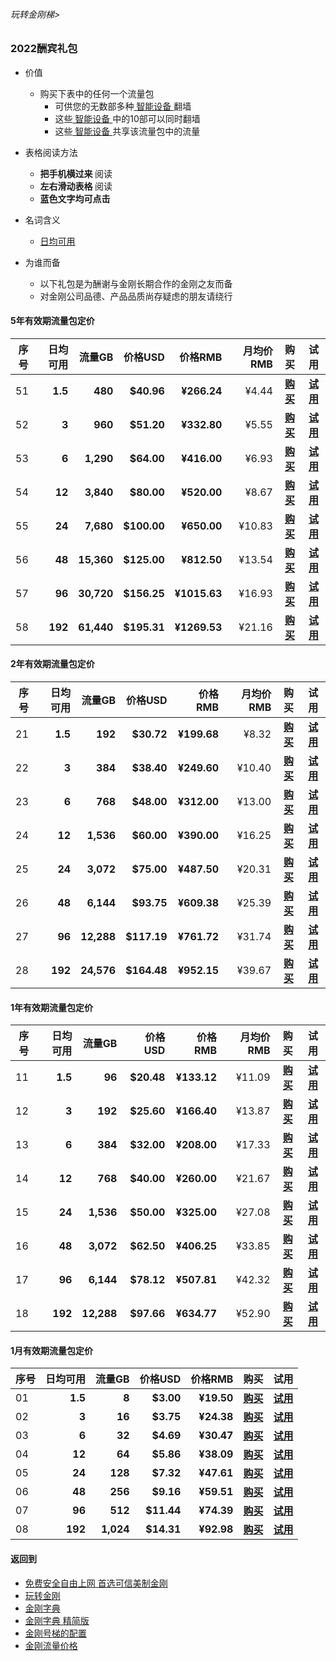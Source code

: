 ###### 玩转金刚梯>

### 2022酬宾礼包
<!-- 2022.02生效适用于kkapp的流量包定价
-->

- 价值
  - 购买下表中的任何一个流量包
    - 可供您的无数部多种[ 智能设备 ](https://github.com/a2zitpro/web/blob/master/LadderFree/kkDictionary/KKLadderConfigration/KKLadderConfigration.md)翻墙
    - 这些[ 智能设备 ](https://github.com/a2zitpro/web/blob/master/LadderFree/kkDictionary/KKLadderConfigration/KKLadderConfigration.md)中的10部可以同时翻墙
    - 这些[ 智能设备 ](https://github.com/a2zitpro/web/blob/master/LadderFree/kkDictionary/KKLadderConfigration/KKLadderConfigration.md)共享该流量包中的流量

- 表格阅读方法
  - <strong>把手机横过来 </strong>阅读
  - <strong>左右滑动表格 </strong>阅读
  - <strong>蓝色文字均可点击</strong>

- 名词含义
  - [日均可用](https://github.com/a2zitpro/web/blob/master/LadderFree/kkDictionary/Price/UsableTimePerDay.md)

- 为谁而备
  - 以下礼包是为酬谢与金刚长期合作的金刚之友而备
  - 对金刚公司品德、产品品质尚存疑虑的朋友请绕行

#### 5年有效期流量包定价

|序号|日均可用|流量GB|价格USD|价格RMB|月均价RMB|购买|试用|
|-|-:|-:|-:|-:|-:|:-:|:-:|
|51 | <strong> 1.5| <strong> 480| <strong> $40.96| <strong> ¥266.24 |¥4.44| [<strong>购买](https://github.com/a2zitpro/web/blob/master/LadderFree/kkDictionary/Price/2022-1ForkkappIgona2BuyIt.md)|[<strong>试用](https://github.com/a2zitpro/web/blob/master/LadderFree/kkDictionary/Price/2022-1ForkkappHaveaTry.md)|
|52 | <strong> 3| <strong> 960| <strong> $51.20| <strong> ¥332.80 |¥5.55| [<strong>购买](https://github.com/a2zitpro/web/blob/master/LadderFree/kkDictionary/Price/2022-1ForkkappIgona2BuyIt.md)| [<strong>试用](https://github.com/a2zitpro/web/blob/master/LadderFree/kkDictionary/Price/2022-1ForkkappHaveaTry.md)|
|53 | <strong> 6| <strong> 1,290| <strong> $64.00| <strong> ¥416.00 |¥6.93 | [<strong>购买](https://github.com/a2zitpro/web/blob/master/LadderFree/kkDictionary/Price/2022-1ForkkappIgona2BuyIt.md)| [<strong>试用](https://github.com/a2zitpro/web/blob/master/LadderFree/kkDictionary/Price/2022-1ForkkappHaveaTry.md)|
|54 | <strong> 12| <strong> 3,840| <strong> $80.00| <strong> ¥520.00 |¥8.67 | [<strong>购买](https://github.com/a2zitpro/web/blob/master/LadderFree/kkDictionary/Price/2022-1ForkkappIgona2BuyIt.md)| [<strong>试用](https://github.com/a2zitpro/web/blob/master/LadderFree/kkDictionary/Price/2022-1ForkkappHaveaTry.md)|
|55 | <strong> 24| <strong> 7,680| <strong> $100.00| <strong> ¥650.00 |¥10.83 | [<strong>购买](https://github.com/a2zitpro/web/blob/master/LadderFree/kkDictionary/Price/2022-1ForkkappIgona2BuyIt.md)| [<strong>试用](https://github.com/a2zitpro/web/blob/master/LadderFree/kkDictionary/Price/2022-1ForkkappHaveaTry.md)|
|56 | <strong> 48| <strong> 15,360| <strong> $125.00| <strong> ¥812.50 |¥13.54 | [<strong>购买](https://github.com/a2zitpro/web/blob/master/LadderFree/kkDictionary/Price/2022-1ForkkappIgona2BuyIt.md)| [<strong>试用](https://github.com/a2zitpro/web/blob/master/LadderFree/kkDictionary/Price/2022-1ForkkappHaveaTry.md)|
|57 | <strong> 96| <strong> 30,720| <strong> $156.25| <strong> ¥1015.63 |¥16.93 | [<strong>购买](https://github.com/a2zitpro/web/blob/master/LadderFree/kkDictionary/Price/2022-1ForkkappIgona2BuyIt.md)| [<strong>试用](https://github.com/a2zitpro/web/blob/master/LadderFree/kkDictionary/Price/2022-1ForkkappHaveaTry.md)|
|58 | <strong> 192| <strong> 61,440| <strong> $195.31| <strong> ¥1269.53 |¥21.16 | [<strong>购买](https://github.com/a2zitpro/web/blob/master/LadderFree/kkDictionary/Price/2022-1ForkkappIgona2BuyIt.md)| [<strong>试用](https://github.com/a2zitpro/web/blob/master/LadderFree/kkDictionary/Price/2022-1ForkkappHaveaTry.md)|


#### 2年有效期流量包定价

|序号|日均可用|流量GB|价格USD|价格RMB|月均价RMB|购买|试用|
|-|-:|-:|-:|-:|-:|:-:|:-:|
|21 | <strong> 1.5| <strong> 192| <strong> $30.72| <strong> ¥199.68 |¥8.32 |  [<strong>购买](https://github.com/a2zitpro/web/blob/master/LadderFree/kkDictionary/Price/2022-1ForkkappIgona2BuyIt.md)|[<strong>试用](https://github.com/a2zitpro/web/blob/master/LadderFree/kkDictionary/Price/2022-1ForkkappHaveaTry.md)|
|22 | <strong> 3| <strong> 384| <strong> $38.40| <strong> ¥249.60 |¥10.40 |  [<strong>购买](https://github.com/a2zitpro/web/blob/master/LadderFree/kkDictionary/Price/2022-1ForkkappIgona2BuyIt.md)|[<strong>试用](https://github.com/a2zitpro/web/blob/master/LadderFree/kkDictionary/Price/2022-1ForkkappHaveaTry.md)|
|23 | <strong> 6| <strong> 768| <strong> $48.00| <strong> ¥312.00 |¥13.00 |  [<strong>购买](https://github.com/a2zitpro/web/blob/master/LadderFree/kkDictionary/Price/2022-1ForkkappIgona2BuyIt.md)|[<strong>试用](https://github.com/a2zitpro/web/blob/master/LadderFree/kkDictionary/Price/2022-1ForkkappHaveaTry.md)|
|24 | <strong> 12| <strong> 1,536| <strong> $60.00| <strong> ¥390.00 |¥16.25 |  [<strong>购买](https://github.com/a2zitpro/web/blob/master/LadderFree/kkDictionary/Price/2022-1ForkkappIgona2BuyIt.md)|[<strong>试用](https://github.com/a2zitpro/web/blob/master/LadderFree/kkDictionary/Price/2022-1ForkkappHaveaTry.md)|
|25 | <strong> 24| <strong> 3,072| <strong> $75.00| <strong> ¥487.50 |¥20.31 |  [<strong>购买](https://github.com/a2zitpro/web/blob/master/LadderFree/kkDictionary/Price/2022-1ForkkappIgona2BuyIt.md)|[<strong>试用](https://github.com/a2zitpro/web/blob/master/LadderFree/kkDictionary/Price/2022-1ForkkappHaveaTry.md)|
|26 | <strong> 48| <strong> 6,144| <strong> $93.75| <strong> ¥609.38 |¥25.39 |  [<strong>购买](https://github.com/a2zitpro/web/blob/master/LadderFree/kkDictionary/Price/2022-1ForkkappIgona2BuyIt.md)|[<strong>试用](https://github.com/a2zitpro/web/blob/master/LadderFree/kkDictionary/Price/2022-1ForkkappHaveaTry.md)|
|27 | <strong> 96| <strong> 12,288| <strong> $117.19| <strong> ¥761.72 |¥31.74 |  [<strong>购买](https://github.com/a2zitpro/web/blob/master/LadderFree/kkDictionary/Price/2022-1ForkkappIgona2BuyIt.md)|[<strong>试用](https://github.com/a2zitpro/web/blob/master/LadderFree/kkDictionary/Price/2022-1ForkkappHaveaTry.md)|
|28 | <strong> 192| <strong> 24,576| <strong> $164.48| <strong> ¥952.15 |¥39.67 |  [<strong>购买](https://github.com/a2zitpro/web/blob/master/LadderFree/kkDictionary/Price/2022-1ForkkappIgona2BuyIt.md)|[<strong>试用](https://github.com/a2zitpro/web/blob/master/LadderFree/kkDictionary/Price/2022-1ForkkappHaveaTry.md)|


#### 1年有效期流量包定价

|序号|日均可用|流量GB|价格USD|价格RMB|月均价RMB|购买|试用|
|-|-:|-:|-:|-:|-:|:-:|:-:|
|11 | <strong> 1.5| <strong> 96| <strong> $20.48| <strong> ¥133.12 | ¥11.09 | [<strong>购买](https://github.com/a2zitpro/web/blob/master/LadderFree/kkDictionary/Price/2022-1ForkkappIgona2BuyIt.md)|[<strong>试用](https://github.com/a2zitpro/web/blob/master/LadderFree/kkDictionary/Price/2022-1ForkkappHaveaTry.md)|
|12 | <strong> 3| <strong> 192| <strong> $25.60| <strong> ¥166.40 | ¥13.87 |  [<strong>购买](https://github.com/a2zitpro/web/blob/master/LadderFree/kkDictionary/Price/2022-1ForkkappIgona2BuyIt.md)|[<strong>试用](https://github.com/a2zitpro/web/blob/master/LadderFree/kkDictionary/Price/2022-1ForkkappHaveaTry.md)|
|13 | <strong> 6| <strong> 384| <strong> $32.00| <strong> ¥208.00 | ¥17.33 |  [<strong>购买](https://github.com/a2zitpro/web/blob/master/LadderFree/kkDictionary/Price/2022-1ForkkappIgona2BuyIt.md)|[<strong>试用](https://github.com/a2zitpro/web/blob/master/LadderFree/kkDictionary/Price/2022-1ForkkappHaveaTry.md)|
|14 | <strong> 12| <strong> 768| <strong> $40.00| <strong> ¥260.00 | ¥21.67 |  [<strong>购买](https://github.com/a2zitpro/web/blob/master/LadderFree/kkDictionary/Price/2022-1ForkkappIgona2BuyIt.md)|[<strong>试用](https://github.com/a2zitpro/web/blob/master/LadderFree/kkDictionary/Price/2022-1ForkkappHaveaTry.md)|
|15 | <strong> 24| <strong> 1,536| <strong> $50.00| <strong> ¥325.00 | ¥27.08 |  [<strong>购买](https://github.com/a2zitpro/web/blob/master/LadderFree/kkDictionary/Price/2022-1ForkkappIgona2BuyIt.md)|[<strong>试用](https://github.com/a2zitpro/web/blob/master/LadderFree/kkDictionary/Price/2022-1ForkkappHaveaTry.md)|
|16 | <strong> 48| <strong> 3,072| <strong> $62.50| <strong> ¥406.25 | ¥33.85 |  [<strong>购买](https://github.com/a2zitpro/web/blob/master/LadderFree/kkDictionary/Price/2022-1ForkkappIgona2BuyIt.md)|[<strong>试用](https://github.com/a2zitpro/web/blob/master/LadderFree/kkDictionary/Price/2022-1ForkkappHaveaTry.md)|
|17 | <strong> 96| <strong> 6,144| <strong> $78.12| <strong> ¥507.81 | ¥42.32 |  [<strong>购买](https://github.com/a2zitpro/web/blob/master/LadderFree/kkDictionary/Price/2022-1ForkkappIgona2BuyIt.md)|[<strong>试用](https://github.com/a2zitpro/web/blob/master/LadderFree/kkDictionary/Price/2022-1ForkkappHaveaTry.md)|
|18 | <strong> 192| <strong> 12,288| <strong> $97.66| <strong> ¥634.77 | ¥52.90 |  [<strong>购买](https://github.com/a2zitpro/web/blob/master/LadderFree/kkDictionary/Price/2022-1ForkkappIgona2BuyIt.md)|[<strong>试用](https://github.com/a2zitpro/web/blob/master/LadderFree/kkDictionary/Price/2022-1ForkkappHaveaTry.md)|

#### 1月有效期流量包定价

|序号|日均可用|流量GB|价格USD|价格RMB|购买|试用|
|-|-:|-:|-:|-:|:-:|:-:|
|01 | <strong> 1.5| <strong> 8| <strong> $3.00| <strong> ¥19.50 | [<strong>购买](https://github.com/a2zitpro/web/blob/master/LadderFree/kkDictionary/Price/2022-1ForkkappIgona2BuyIt.md)|[<strong>试用](https://github.com/a2zitpro/web/blob/master/LadderFree/kkDictionary/Price/2022-1ForkkappHaveaTry.md)|
|02 | <strong> 3| <strong> 16| <strong> $3.75| <strong> ¥24.38 | [<strong>购买](https://github.com/a2zitpro/web/blob/master/LadderFree/kkDictionary/Price/2022-1ForkkappIgona2BuyIt.md)|[<strong>试用](https://github.com/a2zitpro/web/blob/master/LadderFree/kkDictionary/Price/2022-1ForkkappHaveaTry.md)|
|03 | <strong> 6| <strong> 32| <strong> $4.69| <strong> ¥30.47 | [<strong>购买](https://github.com/a2zitpro/web/blob/master/LadderFree/kkDictionary/Price/2022-1ForkkappIgona2BuyIt.md)|[<strong>试用](https://github.com/a2zitpro/web/blob/master/LadderFree/kkDictionary/Price/2022-1ForkkappHaveaTry.md)|
|04 | <strong> 12| <strong> 64| <strong> $5.86| <strong> ¥38.09 | [<strong>购买](https://github.com/a2zitpro/web/blob/master/LadderFree/kkDictionary/Price/2022-1ForkkappIgona2BuyIt.md)|[<strong>试用](https://github.com/a2zitpro/web/blob/master/LadderFree/kkDictionary/Price/2022-1ForkkappHaveaTry.md)|
|05 | <strong> 24| <strong> 128| <strong> $7.32| <strong> ¥47.61 | [<strong>购买](https://github.com/a2zitpro/web/blob/master/LadderFree/kkDictionary/Price/2022-1ForkkappIgona2BuyIt.md)|[<strong>试用](https://github.com/a2zitpro/web/blob/master/LadderFree/kkDictionary/Price/2022-1ForkkappHaveaTry.md)|
|06 | <strong> 48| <strong> 256| <strong> $9.16| <strong> ¥59.51 | [<strong>购买](https://github.com/a2zitpro/web/blob/master/LadderFree/kkDictionary/Price/2022-1ForkkappIgona2BuyIt.md)|[<strong>试用](https://github.com/a2zitpro/web/blob/master/LadderFree/kkDictionary/Price/2022-1ForkkappHaveaTry.md)|
|07 | <strong> 96| <strong> 512| <strong> $11.44| <strong> ¥74.39 | [<strong>购买](https://github.com/a2zitpro/web/blob/master/LadderFree/kkDictionary/Price/2022-1ForkkappIgona2BuyIt.md)|[<strong>试用](https://github.com/a2zitpro/web/blob/master/LadderFree/kkDictionary/Price/2022-1ForkkappHaveaTry.md)|
|08 | <strong> 192| <strong> 1,024| <strong> $14.31| <strong> ¥92.98| [<strong>购买](https://github.com/a2zitpro/web/blob/master/LadderFree/kkDictionary/Price/2022-1ForkkappIgona2BuyIt.md)|[<strong>试用](https://github.com/a2zitpro/web/blob/master/LadderFree/kkDictionary/Price/2022-1ForkkappHaveaTry.md)|





     

#### 返回到
- [免费安全自由上网 首选可信美制金刚](https://github.com/a2zitpro/web/blob/master/%E5%BE%80%E5%90%8E%E7%BF%BB.md)
- [玩转金刚](https://github.com/a2zitpro/web/blob/master/LadderFree/A.md)
- [金刚字典](https://github.com/a2zitpro/web/blob/master/LadderFree/kkDictionary/KKDictionary.md)
- [金刚字典 精简版](https://github.com/a2zitpro/web/blob/master/LadderFree/kkDictionary/KKDictionaryShortVersion.md)
- [金刚号梯的配置](https://github.com/a2zitpro/web/blob/master/LadderFree/kkDictionary/KKLadderConfigration/KKLadderConfigration.md)
- [金刚流量价格](https://github.com/a2zitpro/web/blob/master/LadderFree/kkDictionary/Price/KKDTPrice.md)
